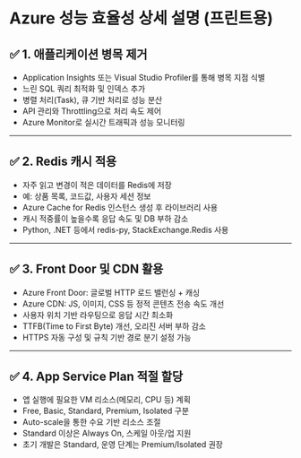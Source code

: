 # Azure 성능 효율성 상세 설명 (프린트용)

## ✅ 1. 애플리케이션 병목 제거

- Application Insights 또는 Visual Studio Profiler를 통해 병목 지점 식별
- 느린 SQL 쿼리 최적화 및 인덱스 추가
- 병렬 처리(Task), 큐 기반 처리로 성능 분산
- API 관리와 Throttling으로 처리 속도 제어
- Azure Monitor로 실시간 트래픽과 성능 모니터링

---

## ✅ 2. Redis 캐시 적용

- 자주 읽고 변경이 적은 데이터를 Redis에 저장
- 예: 상품 목록, 코드값, 사용자 세션 정보
- Azure Cache for Redis 인스턴스 생성 후 라이브러리 사용
- 캐시 적중률이 높을수록 응답 속도 및 DB 부하 감소
- Python, .NET 등에서 redis-py, StackExchange.Redis 사용

---

## ✅ 3. Front Door 및 CDN 활용

- Azure Front Door: 글로벌 HTTP 로드 밸런싱 + 캐싱
- Azure CDN: JS, 이미지, CSS 등 정적 콘텐츠 전송 속도 개선
- 사용자 위치 기반 라우팅으로 응답 시간 최소화
- TTFB(Time to First Byte) 개선, 오리진 서버 부하 감소
- HTTPS 자동 구성 및 규칙 기반 경로 분기 설정 가능

---

## ✅ 4. App Service Plan 적절 할당

- 앱 실행에 필요한 VM 리소스(메모리, CPU 등) 계획
- Free, Basic, Standard, Premium, Isolated 구분
- Auto-scale을 통한 수요 기반 리소스 조절
- Standard 이상은 Always On, 스케일 아웃/업 지원
- 초기 개발은 Standard, 운영 단계는 Premium/Isolated 권장
